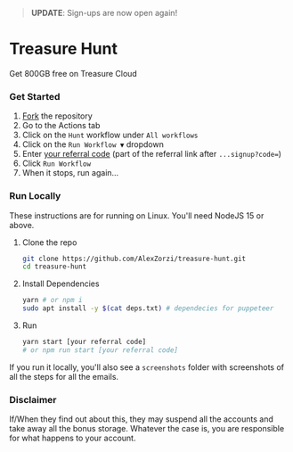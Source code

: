 > **UPDATE**: Sign-ups are now open again!

# Treasure Hunt

Get 800GB free on Treasure Cloud

### Get Started

1. [Fork](https://github.com/AlexZorzi/treasure-hunt/fork) the repository
2. Go to the Actions tab
3. Click on the `Hunt` workflow under `All workflows`
4. Click on the `Run Workflow ▼` dropdown
5. Enter [your referral code](https://app.treasure.cloud/settings/referrals) (part of the referral link after `...signup?code=`)
6. Click `Run Workflow`
7. When it stops, run again...

### Run Locally

These instructions are for running on Linux. You'll need NodeJS 15 or above.

1. Clone the repo

   ```sh
   git clone https://github.com/AlexZorzi/treasure-hunt.git
   cd treasure-hunt
   ```

2. Install Dependencies

   ```sh
   yarn # or npm i
   sudo apt install -y $(cat deps.txt) # dependecies for puppeteer
   ```

3. Run

   ```sh
   yarn start [your referral code]
   # or npm run start [your referral code]
   ```

If you run it locally, you'll also see a `screenshots` folder with screenshots of all the steps for all the emails.

### Disclaimer

If/When they find out about this, they may suspend all the accounts and take away all the bonus storage. Whatever the case is, you are responsible for what happens to your account.
